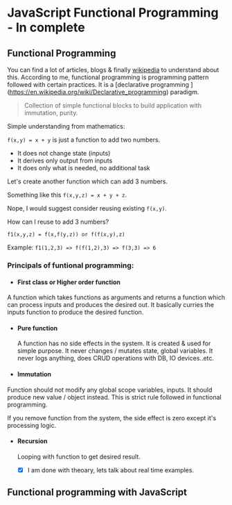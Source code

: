 # JavaScript Functional Programming - In complete

## Functional Programming
You can find a lot of articles, blogs & finally [wikipedia](https://en.wikipedia.org/wiki/Functional_programming) to understand about this. According to me, functional programming is programming pattern followed with certain practices. It is a [declarative programming ] (https://en.wikipedia.org/wiki/Declarative_programming) paradigm.

> Collection of simple functional blocks to build application with immutation, purity.

Simple understanding from mathematics:

```f(x,y) = x + y``` is just a function to add two numbers. 

- It does not change state (inputs)
- It derives only output from inputs
- It does only what is needed, no additional task

Let's create another function which can add 3 numbers. 

Something like this ``` f(x,y,z) = x + y + z ```. 

Nope, I would suggest consider reusing existing ```f(x,y)```. 

How can I reuse to add 3 numbers? 

```f1(x,y,z) = f(x,f(y,z)) or f(f(x,y),z)```

Example: 
```f1(1,2,3) => f(f(1,2),3) => f(3,3) => 6```

### Principals of funtional programming:

- #### First class or Higher order function

A function which takes functions as arguments and returns a function which can process inputs and produces the desired out. It basically curries the inputs function to produce the desired function.

- #### Pure function
  A function has no side effects in the system. It is created & used for simple purpose. It never changes / mutates state, global   variables. It never logs anything, does CRUD operations with DB, IO devices..etc.
  
- #### Immutation
Function should not modify any global scope variables, inputs. It should produce new value / object instead. This is strict rule followed in functional programming. 

If you remove function from the system, the side effect is zero except it's processing logic.

- #### Recursion
  Looping with function to get desired result.
  
  - [x] I am done with theoary, lets talk about real time examples.
 
 ## Functional programming with JavaScript
  

